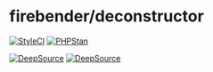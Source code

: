 # firebender/deconstructor

[![StyleCI](https://github.styleci.io/repos/444727259/shield?branch=master)](https://github.styleci.io/repos/444727259?branch=master)
[![PHPStan](https://img.shields.io/badge/PHPStan-Level%209-brightgreen.svg?style=flat&logo=php)](https://shields.io/#/)

[![DeepSource](https://deepsource.io/gh/firebender/deconstructor.svg/?label=active+issues&show_trend=true&token=yTqJpFDStE4SRyP6GGhijC2J)](https://deepsource.io/gh/firebender/deconstructor/?ref=repository-badge) [![DeepSource](https://deepsource.io/gh/firebender/deconstructor.svg/?label=resolved+issues&show_trend=true&token=yTqJpFDStE4SRyP6GGhijC2J)](https://deepsource.io/gh/firebender/deconstructor/?ref=repository-badge)

